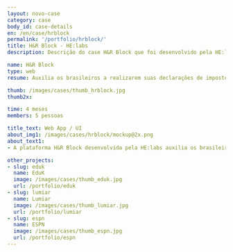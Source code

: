 ```yaml
---
layout: novo-case
category: case
body_id: case-details
en: /en/case/hrblock
permalink: '/portfolio/hrblock/'
title: H&R Block - HE:labs
description: Descrição do case H&R Block que foi desenvolvido pela HE:labs.

name: H&R Block
type: web
resume: Auxilia os brasileiros a realizarem suas declarações de imposto de renda.

thumb: /images/cases/thumb_hrblock.jpg
thumb2x:

time: 4 meses
members: 5 pessoas

title_text: Web App / UI
about_img1: /images/cases/hrblock/mockup@2x.png
about_text1:
- A plataforma H&R Block desenvolvida pela HE:labs auxilia os brasileiros a realizarem suas declarações de imposto de renda de forma muito mais simples, rápida e segura.

other_projects:
- slug: eduk
  name: EduK
  image: /images/cases/thumb_eduk.jpg
  url: /portfolio/eduk
- slug: lumiar
  name: Lumiar
  image: /images/cases/thumb_lumiar.jpg
  url: /portfolio/lumiar
- slug: espn
  name: ESPN
  image: /images/cases/thumb_espn.jpg
  url: /portfolio/espn
---
```

